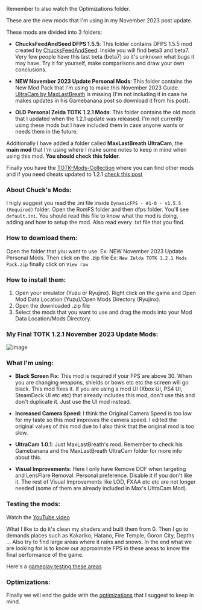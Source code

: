 Remember to also watch the Optimizations folder.

These are the new mods that I'm using in my November 2023 post update.

These mods are divided into 3 folders:

- **ChucksFeedAndSeed DFPS 1.5.5**: This folder contains DFPS 1.5.5 mod created by [ChucksFeedAndSeed](https://www.reddit.com/user/ChucksFeedAndSeed/submitted/). Inside you will find beta3 and beta7. Very few people have this last beta (beta7) so it's unknown what bugs it may have. Try it for yourself, make comparisons and draw your own conclusions. 

- **NEW November 2023 Update Personal Mods**: This folder contains the New Mod Pack that I'm using to make this November 2023 Guide. [UltraCam by MaxLastBreath](https://gamebanana.com/mods/480138) is missing (I'm not including it in case he makes updates in his Gamebanana post so download it from his post).

- **OLD Personal Zelda TOTK 1.2.1 Mods**: This folder contains the old mods that I updated when the 1.2.1 update was released. I'm not currently using these mods but I have included them in case anyone wants or needs them in the future.

Additionally I have added a folder called **MaxLastBreath UltraCam**, the **main mod** that I'm using where I make some notes to keep in mind when using this mod. **You should check this folder**.

Finally you have the [TOTK-Mods-Collection](https://github.com/hoverbike1/TOTK-Mods-collection/tree/main) where you can find other mods and if you need cheats updated to 1.2.1 [check this post](https://github.com/bad1dea/NXCheats/pull/143/files#diff-297a7a079b7022e482c041464258903777f84db6b70640e2b47a78fe1b23e2bd)

### About Chuck's Mods:

I higly suggest you read the .ini file inside ```DynamicFPS - #1-0 - v1.5.5 (Required)``` folder. Open the RomFS folder and then dfps folder. You'll see `default.ini`. You should read this file to know what the mod is doing, adding and how to setup the mod. Also read every .txt file that you find.

### How to download them:

Open the folder that you want to use. Ex: NEW November 2023 Update Personal Mods. Then click on the .zip file Ex: `New Zelda TOTK 1.2.1 Mods Pack.zip` finally click on `View raw`

### How to install them:

1. Open your emulator (Yuzu or Ryujinx). Right click on the game and Open Mod Data Location (Yuzu)/Open Mods Directory (Ryujinx).
2. Open the downloaded .zip file
3. Select the mods that you want to use and drag the mods into your Mod Data Location/Mods Directory.

### My Final TOTK 1.2.1 November 2023 Update Mods:

![image](https://i.imgur.com/3XQ8e8B.png)

### What I'm using:

- **Black Screen Fix**: This mod is required if your FPS are above 30. When you are changing weapons, shields or bows etc etc the screen will go black. This mod fixes it. If you are using a mod UI (Xbox UI, PS4 UI, SteamDeck UI etc etc) that already includes this mod, don't use this and don't duplicate it. Just use the UI mod instead.

- **Increased Camera Speed**: I think the Original Camera Speed is too low for my taste so this mod improves the camera speed. I edited the original values of this mod due to I also think that the original mod is too slow.

- **UltraCam 1.0.1**: Just MaxLastBreath's mod. Remember to check his Gamebanana and the MaxLastBreath UltraCam folder for more info about this.

- **Visual Improvements**: Here I only have Remove DOF when targeting and LensFlare Removal. Personal preference. Disable it if you don't like it. The rest of Visual Improvements like LOD, FXAA etc etc are not longer needed (some of them are already included in Max's UltraCam Mod).

### Testing the mods:

Watch the [YouTube video](https://youtu.be/EUnyMMIWcZU?si=KuvxQvEAtwufTliW)

What I like to do it's clean my shaders and built them from 0. Then I go to demands places such as Kakariko, Hatano, Fire Temple, Goron City, Depths ... Also try to find large areas where it rains and snows. In the end what we are looking for is to know our approximate FPS in these areas to know the final performance of the game.

Here's a [gameplay testing these areas](https://youtu.be/vb_yOusfZKI?si=UPBRAT6Ev73h_s8R)

### Optimizations:

Finally we will end the guide with the [optimizations](https://github.com/StevensND/switch-port-mods/tree/main/The%20Legend%20of%20Zelda%20Tears%20of%20the%20Kingdom/%5B0100F2C0115B6000%5D/1.2.1/Optimizations) that I suggest to keep in mind.